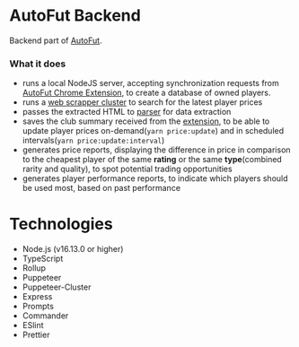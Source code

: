 # AutoFut Backend
Backend part of [AutoFut](https://github.com/matkoson/autofut-extension).

### What it does
- runs a local NodeJS server, accepting synchronization requests from [AutoFut Chrome Extension](https://github.com/matkoson/autofut-extension), to create a database of owned players.
- runs a [web scrapper cluster](https://github.com/thomasdondorf/puppeteer-cluster) to search for the latest player prices
- passes the extracted HTML to [parser](https://github.com/matkoson/matkoson-parser) for data extraction
- saves the club summary received from the [extension](https://github.com/matkoson/autofut-extension), to be able to update player prices on-demand(`yarn price:update`) and in scheduled intervals(`yarn price:update:interval`)
- generates price reports, displaying the difference in price in comparison to the cheapest player of the same **rating** or the same **type**(combined rarity and quality), to spot potential trading opportunities
- generates player performance reports, to indicate which players should be used most, based on past performance

# Technologies

- Node.js (v16.13.0 or higher)
- TypeScript
- Rollup
- Puppeteer
- Puppeteer-Cluster
- Express
- Prompts
- Commander
- ESlint
- Prettier

